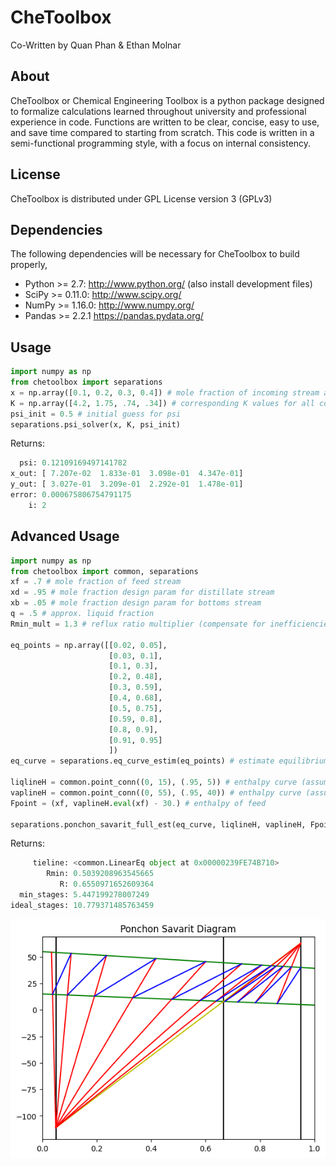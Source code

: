 # CheToolbox
Co-Written by Quan Phan & Ethan Molnar
## About
CheToolbox or Chemical Engineering Toolbox is a python package designed to formalize calculations learned throughout university and professional experience in code. Functions are written to be clear, concise, easy to use, and save time compared to starting from scratch. This code is written in a semi-functional programming style, with a focus on internal consistency.
## License
CheToolbox is distributed under GPL License version 3 (GPLv3)
## Dependencies
The following dependencies will be necessary for CheToolbox to build properly,
- Python >= 2.7: http://www.python.org/ (also install development files)
- SciPy >= 0.11.0: http://www.scipy.org/
- NumPy >= 1.16.0: http://www.numpy.org/
- Pandas >= 2.2.1 https://pandas.pydata.org/
## Usage
```py
import numpy as np
from chetoolbox import separations
x = np.array([0.1, 0.2, 0.3, 0.4]) # mole fraction of incoming stream across all components
K = np.array([4.2, 1.75, .74, .34]) # corresponding K values for all components
psi_init = 0.5 # initial guess for psi
separations.psi_solver(x, K, psi_init)
```
Returns:
```py
  psi: 0.12109169497141782
x_out: [ 7.207e-02  1.833e-01  3.098e-01  4.347e-01]
y_out: [ 3.027e-01  3.209e-01  2.292e-01  1.478e-01]
error: 0.000675806754791175
    i: 2
```
## Advanced Usage
```py
import numpy as np
from chetoolbox import common, separations
xf = .7 # mole fraction of feed stream
xd = .95 # mole fraction design param for distillate stream
xb = .05 # mole fraction design param for bottoms stream
q = .5 # approx. liquid fraction
Rmin_mult = 1.3 # reflux ratio multiplier (compensate for inefficiencies)

eq_points = np.array([[0.02, 0.05],
                      [0.03, 0.1],
                      [0.1, 0.3],
                      [0.2, 0.48],
                      [0.3, 0.59],
                      [0.4, 0.68],
                      [0.5, 0.75],
                      [0.59, 0.8],
                      [0.8, 0.9],
                      [0.91, 0.95]
                      ])
eq_curve = separations.eq_curve_estim(eq_points) # estimate equilibrium curve for binary mixture

liqlineH = common.point_conn((0, 15), (.95, 5)) # enthalpy curve (assumed linear) for liquid mixtures
vaplineH = common.point_conn((0, 55), (.95, 40)) # enthalpy curve (assumed linear) for vapor mixtures
Fpoint = (xf, vaplineH.eval(xf) - 30.) # enthalpy of feed

separations.ponchon_savarit_full_est(eq_curve, liqlineH, vaplineH, Fpoint, q, xd, xb, Rmin_mult, PLOTTING_ENABLED = True)
```
Returns:
```py
     tieline: <common.LinearEq object at 0x00000239FE74B710>
        Rmin: 0.5039208963545665
           R: 0.6550971652609364
  min_stages: 5.447199278007249
ideal_stages: 10.779371485763459
```
![Ponchon Savarit Diagram that Displays All Equilibrium Tielines and Both Enthalpy Lines](README_IMGS/ponchon_savarit.png "Ponchon Savarit Diagram")